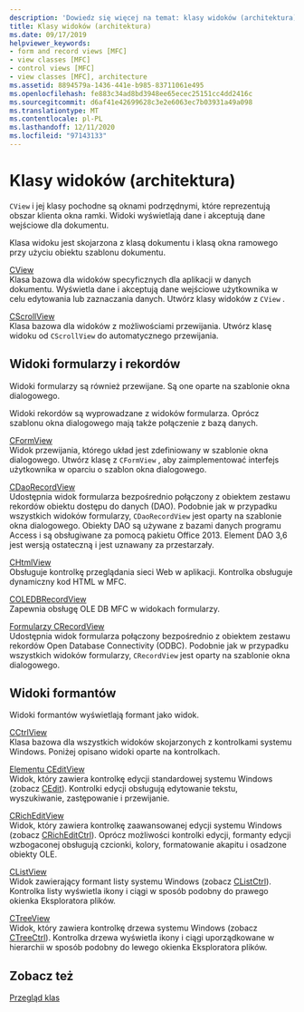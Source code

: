 ```yaml
---
description: 'Dowiedz się więcej na temat: klasy widoków (architektura)'
title: Klasy widoków (architektura)
ms.date: 09/17/2019
helpviewer_keywords:
- form and record views [MFC]
- view classes [MFC]
- control views [MFC]
- view classes [MFC], architecture
ms.assetid: 8894579a-1436-441e-b985-83711061e495
ms.openlocfilehash: fe883c34ad8bd3948ee65ecec25151cc4dd2416c
ms.sourcegitcommit: d6af41e42699628c3e2e6063ec7b03931a49a098
ms.translationtype: MT
ms.contentlocale: pl-PL
ms.lasthandoff: 12/11/2020
ms.locfileid: "97143133"
---
```

# <a name="view-classes-architecture"></a>Klasy widoków (architektura)

`CView` i jej klasy pochodne są oknami podrzędnymi, które reprezentują obszar klienta okna ramki. Widoki wyświetlają dane i akceptują dane wejściowe dla dokumentu.

Klasa widoku jest skojarzona z klasą dokumentu i klasą okna ramowego przy użyciu obiektu szablonu dokumentu.

[CView](../mfc/reference/cview-class.md)<br/>
Klasa bazowa dla widoków specyficznych dla aplikacji w danych dokumentu. Wyświetla dane i akceptują dane wejściowe użytkownika w celu edytowania lub zaznaczania danych. Utwórz klasy widoków z `CView` .

[CScrollView](../mfc/reference/cscrollview-class.md)<br/>
Klasa bazowa dla widoków z możliwościami przewijania. Utwórz klasę widoku od `CScrollView` do automatycznego przewijania.

## <a name="form-and-record-views"></a>Widoki formularzy i rekordów

Widoki formularzy są również przewijane. Są one oparte na szablonie okna dialogowego.

Widoki rekordów są wyprowadzane z widoków formularza. Oprócz szablonu okna dialogowego mają także połączenie z bazą danych.

[CFormView](../mfc/reference/cformview-class.md)<br/>
Widok przewijania, którego układ jest zdefiniowany w szablonie okna dialogowego. Utwórz klasę z `CFormView` , aby zaimplementować interfejs użytkownika w oparciu o szablon okna dialogowego.

[CDaoRecordView](../mfc/reference/cdaorecordview-class.md)<br/>
Udostępnia widok formularza bezpośrednio połączony z obiektem zestawu rekordów obiektu dostępu do danych (DAO). Podobnie jak w przypadku wszystkich widoków formularzy, `CDaoRecordView` jest oparty na szablonie okna dialogowego. Obiekty DAO są używane z bazami danych programu Access i są obsługiwane za pomocą pakietu Office 2013. Element DAO 3,6 jest wersją ostateczną i jest uznawany za przestarzały.

[CHtmlView](../mfc/reference/chtmlview-class.md)<br/>
Obsługuje kontrolkę przeglądania sieci Web w aplikacji. Kontrolka obsługuje dynamiczny kod HTML w MFC.

[COLEDBRecordView](../mfc/reference/coledbrecordview-class.md)<br/>
Zapewnia obsługę OLE DB MFC w widokach formularzy.

[Formularzy CRecordView](../mfc/reference/crecordview-class.md)<br/>
Udostępnia widok formularza połączony bezpośrednio z obiektem zestawu rekordów Open Database Connectivity (ODBC). Podobnie jak w przypadku wszystkich widoków formularzy, `CRecordView` jest oparty na szablonie okna dialogowego.

## <a name="control-views"></a>Widoki formantów

Widoki formantów wyświetlają formant jako widok.

[CCtrlView](../mfc/reference/cctrlview-class.md)<br/>
Klasa bazowa dla wszystkich widoków skojarzonych z kontrolkami systemu Windows. Poniżej opisano widoki oparte na kontrolkach.

[Elementu CEditView](../mfc/reference/ceditview-class.md)<br/>
Widok, który zawiera kontrolkę edycji standardowej systemu Windows (zobacz [CEdit](../mfc/reference/cedit-class.md)). Kontrolki edycji obsługują edytowanie tekstu, wyszukiwanie, zastępowanie i przewijanie.

[CRichEditView](../mfc/reference/cricheditview-class.md)<br/>
Widok, który zawiera kontrolkę zaawansowanej edycji systemu Windows (zobacz [CRichEditCtrl](../mfc/reference/cricheditctrl-class.md)). Oprócz możliwości kontrolki edycji, formanty edycji wzbogaconej obsługują czcionki, kolory, formatowanie akapitu i osadzone obiekty OLE.

[CListView](../mfc/reference/clistview-class.md)<br/>
Widok zawierający formant listy systemu Windows (zobacz [CListCtrl](../mfc/reference/clistctrl-class.md)). Kontrolka listy wyświetla ikony i ciągi w sposób podobny do prawego okienka Eksploratora plików.

[CTreeView](../mfc/reference/ctreeview-class.md)<br/>
Widok, który zawiera kontrolkę drzewa systemu Windows (zobacz [CTreeCtrl](../mfc/reference/ctreectrl-class.md)). Kontrolka drzewa wyświetla ikony i ciągi uporządkowane w hierarchii w sposób podobny do lewego okienka Eksploratora plików.

## <a name="see-also"></a>Zobacz też

[Przegląd klas](../mfc/class-library-overview.md)
